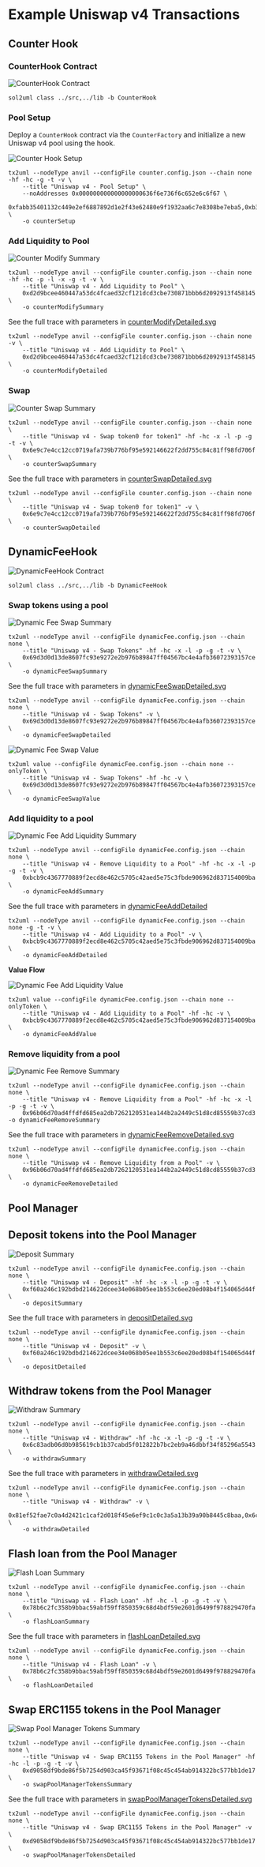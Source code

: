 # Example Uniswap v4 Transactions

## Counter Hook

### CounterHook Contract

![CounterHook Contract](./CounterHook.svg)

```
sol2uml class ../src,../lib -b CounterHook
```

### Pool Setup

Deploy a `CounterHook` contract via the `CounterFactory` and initialize a new Uniswap v4 pool using the hook.

![Counter Hook Setup](./counterSetup.svg)

```
tx2uml --nodeType anvil --configFile counter.config.json --chain none -hf -hc -g -t -v \
    --title "Uniswap v4 - Pool Setup" \
    --noAddresses 0x000000000000000000636f6e736f6c652e6c6f67 \
    0xfabb35401132c449e2ef6887892d1e2f43e62480e9f1932aa6c7e8308be7eba5,0xb3ee845923d8f202dd8d4326e87c39d7ee00d2ba341c7794d0f392327ecc41ff \
    -o counterSetup
```

### Add Liquidity to Pool

![Counter Modify Summary](./counterModifySummary.svg)

```
tx2uml --nodeType anvil --configFile counter.config.json --chain none  -hf -hc -p -l -x -g -t -v \
    --title "Uniswap v4 - Add Liquidity to Pool" \
    0xd2d9bcee460447a53dc4fcaed32cf121dcd3cbe730871bbb6d2092913f458145 \
    -o counterModifySummary
```

See the full trace with parameters in [counterModifyDetailed.svg](./counterModifyDetailed.svg)

```
tx2uml --nodeType anvil --configFile counter.config.json --chain none -v \
    --title "Uniswap v4 - Add Liquidity to Pool" \
    0xd2d9bcee460447a53dc4fcaed32cf121dcd3cbe730871bbb6d2092913f458145 \
    -o counterModifyDetailed
```

### Swap

![Counter Swap Summary](./counterSwapSummary.svg)

```
tx2uml --nodeType anvil --configFile counter.config.json --chain none \
    --title "Uniswap v4 - Swap token0 for token1" -hf -hc -x -l -p -g -t -v \
    0x6e9c7e4cc12cc0719afa739b776bf95e592146622f2dd755c84c81ff98fd706f \
    -o counterSwapSummary
```

See the full trace with parameters in [counterSwapDetailed.svg](./counterSwapDetailed.svg)

```
tx2uml --nodeType anvil --configFile counter.config.json --chain none \
    --title "Uniswap v4 - Swap token0 for token1" -v \
    0x6e9c7e4cc12cc0719afa739b776bf95e592146622f2dd755c84c81ff98fd706f \
    -o counterSwapDetailed
```

## DynamicFeeHook

![DynamicFeeHook Contract](./DynamicFeeHook.svg)

```
sol2uml class ../src,../lib -b DynamicFeeHook
```

### Swap tokens using a pool

![Dynamic Fee Swap Summary](./dynamicFeeSwapSummary.svg)

```
tx2uml --nodeType anvil --configFile dynamicFee.config.json --chain none \
    --title "Uniswap v4 - Swap Tokens" -hf -hc -x -l -p -g -t -v \
    0x69d3d0d13de8607fc93e9272e2b976b89847ff04567bc4e4afb36072393157ce \
    -o dynamicFeeSwapSummary
```

See the full trace with parameters in [dynamicFeeSwapDetailed.svg](./dynamicFeeSwapDetailed.svg)

```
tx2uml --nodeType anvil --configFile dynamicFee.config.json --chain none \
    --title "Uniswap v4 - Swap Tokens" -v \
    0x69d3d0d13de8607fc93e9272e2b976b89847ff04567bc4e4afb36072393157ce \
    -o dynamicFeeSwapDetailed
```

![Dynamic Fee Swap Value](./dynamicFeeSwapValue.svg)

```
tx2uml value --configFile dynamicFee.config.json --chain none --onlyToken \
    --title "Uniswap v4 - Swap Tokens" -hf -hc -v \
    0x69d3d0d13de8607fc93e9272e2b976b89847ff04567bc4e4afb36072393157ce \
    -o dynamicFeeSwapValue
```

### Add liquidity to a pool

![Dynamic Fee Add Liquidity Summary](./dynamicFeeAddSummary.svg)

```
tx2uml --nodeType anvil --configFile dynamicFee.config.json --chain none \
    --title "Uniswap v4 - Remove Liquidity to a Pool" -hf -hc -x -l -p -g -t -v \
    0xbcb9c4367770889f2ecd8e462c5705c42aed5e75c3fbde906962d837154009ba \
    -o dynamicFeeAddSummary
```

See the full trace with parameters in [dynamicFeeAddDetailed](./dynamicFeeAddDetailed.svg)

```
tx2uml --nodeType anvil --configFile dynamicFee.config.json --chain none -g -t -v \
    --title "Uniswap v4 - Add Liquidity to a Pool" -v \
    0xbcb9c4367770889f2ecd8e462c5705c42aed5e75c3fbde906962d837154009ba \
    -o dynamicFeeAddDetailed
```

**Value Flow**

![Dynamic Fee Add Liquidity Value](./dynamicFeeAddValue.svg)

```
tx2uml value --configFile dynamicFee.config.json --chain none --onlyToken \
    --title "Uniswap v4 - Add Liquidity to a Pool" -hf -hc -v \
    0xbcb9c4367770889f2ecd8e462c5705c42aed5e75c3fbde906962d837154009ba \
    -o dynamicFeeAddValue
```

### Remove liquidity from a pool

![Dynamic Fee Remove Summary](./dynamicFeeRemoveSummary.svg)

```
tx2uml --nodeType anvil --configFile dynamicFee.config.json --chain none \
    --title "Uniswap v4 - Remove Liquidity from a Pool" -hf -hc -x -l -p -g -t -v \
    0x96b06d70ad4ffdfd685ea2db7262120531ea144b2a2449c51d8cd85559b37cd3 -o dynamicFeeRemoveSummary
```

See the full trace with parameters in [dynamicFeeRemoveDetailed.svg](./dynamicFeeRemoveDetailed.svg)

```
tx2uml --nodeType anvil --configFile dynamicFee.config.json --chain none \
    --title "Uniswap v4 - Remove Liquidity from a Pool" -v \
    0x96b06d70ad4ffdfd685ea2db7262120531ea144b2a2449c51d8cd85559b37cd3 \
    -o dynamicFeeRemoveDetailed
```

## Pool Manager

## Deposit tokens into the Pool Manager

![Deposit Summary](./depositSummary.svg)

```
tx2uml --nodeType anvil --configFile dynamicFee.config.json --chain none \
    --title "Uniswap v4 - Deposit" -hf -hc -x -l -p -g -t -v \
    0xf60a246c192bdbd214622dcee34e068b05ee1b553c6ee20ed08b4f154065d44f \
    -o depositSummary
```

See the full trace with parameters in [depositDetailed.svg](./depositDetailed.svg)

```
tx2uml --nodeType anvil --configFile dynamicFee.config.json --chain none \
    --title "Uniswap v4 - Deposit" -v \
    0xf60a246c192bdbd214622dcee34e068b05ee1b553c6ee20ed08b4f154065d44f \
    -o depositDetailed
```

## Withdraw tokens from the Pool Manager

![Withdraw Summary](./withdrawSummary.svg)

```
tx2uml --nodeType anvil --configFile dynamicFee.config.json --chain none \
    --title "Uniswap v4 - Withdraw" -hf -hc -x -l -p -g -t -v \
    0x6c83adb06d0b985619cb1b37cabd5f012822b7bc2eb9a46dbbf34f85296a5543 \
    -o withdrawSummary
```

See the full trace with parameters in [withdrawDetailed.svg](./withdrawDetailed.svg)

```
tx2uml --nodeType anvil --configFile dynamicFee.config.json --chain none \
    --title "Uniswap v4 - Withdraw" -v \
    0x81ef52fae7c0a4d2421c1caf2d018f45e6ef9c1c0c3a5a13b39a90b8445c8baa,0x6c83adb06d0b985619cb1b37cabd5f012822b7bc2eb9a46dbbf34f85296a5543 \
    -o withdrawDetailed
```

## Flash loan from the Pool Manager

![Flash Loan Summary](./flashLoanSummary.svg)

```
tx2uml --nodeType anvil --configFile dynamicFee.config.json --chain none \
    --title "Uniswap v4 - Flash Loan" -hf -hc -l -p -g -t -v \
    0x78b6c2fc358b9bbac59abf59ff850359c68d4bdf59e2601d6499f978829470fa \
    -o flashLoanSummary
```

See the full trace with parameters in [flashLoanDetailed.svg](./flashLoanDetailed.svg)

```
tx2uml --nodeType anvil --configFile dynamicFee.config.json --chain none \
    --title "Uniswap v4 - Flash Loan" -v \
    0x78b6c2fc358b9bbac59abf59ff850359c68d4bdf59e2601d6499f978829470fa \
    -o flashLoanDetailed
```

## Swap ERC1155 tokens in the Pool Manager

![Swap Pool Manager Tokens Summary](./swapPoolManagerTokensSummary.svg)

```
tx2uml --nodeType anvil --configFile dynamicFee.config.json --chain none \
    --title "Uniswap v4 - Swap ERC1155 Tokens in the Pool Manager" -hf -hc -l -p -g -t -v \
    0xd9058df9bde86f5b7254d903ca45f93671f08c45c454ab914322bc577bb1de17 \
    -o swapPoolManagerTokensSummary
```

See the full trace with parameters in [swapPoolManagerTokensDetailed.svg](./swapPoolManagerTokensDetailed.svg)

```
tx2uml --nodeType anvil --configFile dynamicFee.config.json --chain none \
    --title "Uniswap v4 - Swap ERC1155 Tokens in the Pool Manager" -v \
    0xd9058df9bde86f5b7254d903ca45f93671f08c45c454ab914322bc577bb1de17 \
    -o swapPoolManagerTokensDetailed
```
